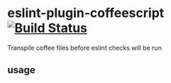 # eslint-plugin-coffeescript [![Build Status](https://travis-ci.org/a-x-/eslint-plugin-coffeescript.svg?branch=master)](https://travis-ci.org/a-x-/eslint-plugin-coffeescript)

Transpile coffee files before eslint checks will be run

## usage

